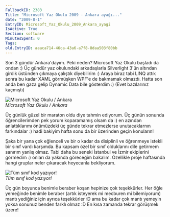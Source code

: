 ```yaml
---
FallbackID: 2383
Title: "Microsoft Yaz Okulu 2009 - Ankara ayağı..."
date: "2009-8-1"
EntryID: Microsoft_Yaz_Okulu_2009_Ankara_ayagi
IsActive: True
Section: software
MinutesSpent: 0
Tags: 
old.EntryID: aaaca714-46ca-43a6-a7f8-8daa503f80bb
---
```

Son 3 gündür Ankara'dayım. Peki neden? Microsoft Yaz Okulu başladı da
ondan :) Üç gündür yaz okulundaki arkadaşlarla Silverlight 3'ün altından
girdik üstünden çıkmaya çalıştık diyebilirim :) Araya biraz tabi LINQ
attık sonra bu kadar XAML görmüşken WPF'e de bakmamak olmazdı. Hatta son
anda ben gaza gelip Dynamic Data bile gösterdim :) (Evet bazılarınız
kaçmıştı)

![Microsoft Yaz Okulu /
Ankara](media/Microsoft_Yaz_Okulu_2009_Ankara_ayagi/31072009_1.jpg)\
*Microsoft Yaz Okulu / Ankara*

Üç günlük güzel bir maraton oldu diye tahmin ediyorum. Üç günün sonunda
öğrencilerimden pek yorum koparamamış olsam da :) en azından
anlattıklarımı önümüzdeki üç günde tekrar etmezlerse unutacaklarnın
farkındalar :) hadi bakiyim hafta sonu da bir üzerinden geçin konuların!

Şaka bir yana çok eğlenceli ve bir o kadar da disiplinli ve öğrenmeye
istekli bir sınıf vardı karşımda. Bu kapsam özel bir sınıf olduklarını
dile getirmem sanırım yanlış olmaz. Tabi daha bu seneki İstanbul ve
İzmir ekiplerini görmedim :) onları da yakında göreceğim bakalım.
Özellikle proje haftasında hangi gruplar neler çıkaracak heyecanla
bekliyorum.

![Tüm sınıf kod
yazıyor!](media/Microsoft_Yaz_Okulu_2009_Ankara_ayagi/31072009_2.jpg)\
*Tüm sınıf kod yazıyor!*

Üç gün boyunca benimle beraber koşan hepinize çok teşekkürler. Her öğle
yemeğinde benimle beraber (artık isteyerek mi mecburen mi bilemiyorum)
mantı yediğiniz için ayrıca teşekkürler :D ama bu kadar çok mantı
yemeyin yoksa sonunuz benden farklı olmaz :D En kısa zamanda tekrar
görüşmek üzere!


